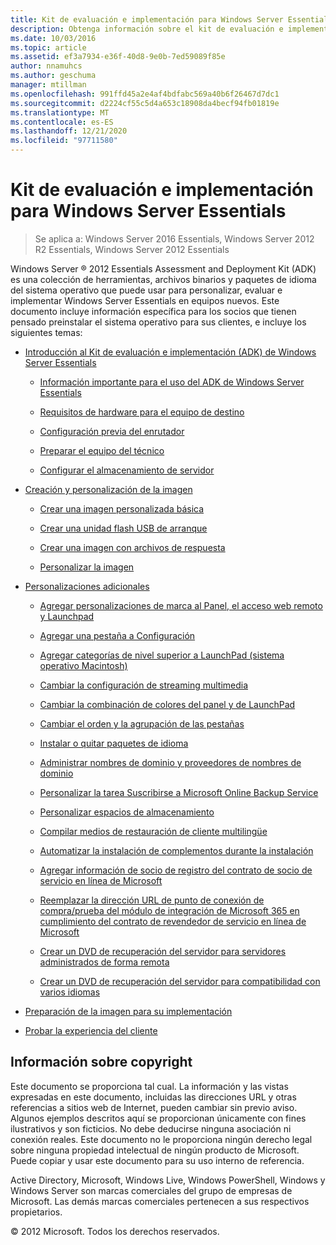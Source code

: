 ```yaml
---
title: Kit de evaluación e implementación para Windows Server Essentials
description: Obtenga información sobre el kit de evaluación e implementación de Windows Server Essentials, que es una colección de herramientas, archivos binarios y paquetes de idioma del sistema operativo.
ms.date: 10/03/2016
ms.topic: article
ms.assetid: ef3a7934-e36f-40d8-9e0b-7ed59089f85e
author: nnamuhcs
ms.author: geschuma
manager: mtillman
ms.openlocfilehash: 991ffd45a2e4af4bdfabc569a40b6f26467d7dc1
ms.sourcegitcommit: d2224cf55c5d4a653c18908da4becf94fb01819e
ms.translationtype: MT
ms.contentlocale: es-ES
ms.lasthandoff: 12/21/2020
ms.locfileid: "97711580"
---
```

# <a name="assessment-and-deployment-kit-for-windows-server-essentials"></a>Kit de evaluación e implementación para Windows Server Essentials

>Se aplica a: Windows Server 2016 Essentials, Windows Server 2012 R2 Essentials, Windows Server 2012 Essentials

Windows Server &reg; 2012 Essentials Assessment and Deployment Kit (ADK) es una colección de herramientas, archivos binarios y paquetes de idioma del sistema operativo que puede usar para personalizar, evaluar e implementar Windows Server Essentials en equipos nuevos. Este documento incluye información específica para los socios que tienen pensado preinstalar el sistema operativo para sus clientes, e incluye los siguientes temas:


-   [Introducción al Kit de evaluación e implementación (ADK) de Windows Server Essentials](Getting-Started-with-the-Windows-Server-Essentials-ADK.md)

    -   [Información importante para el uso del ADK de Windows Server Essentials](Important-Information-for-Using-the-Windows-Server-Essentials-ADK.md)

    -   [Requisitos de hardware para el equipo de destino](Hardware-Requirements-for-the-Target-Computer.md)

    -   [Configuración previa del enrutador](Preconfiguring-a-Router.md)

    -   [Preparar el equipo del técnico](Prepare-the-Technician-Computer.md)

    -   [Configurar el almacenamiento de servidor](Configure-Server-Storage.md)

-   [Creación y personalización de la imagen](Creating-and-Customizing-the-Image.md)

    -   [Crear una imagen personalizada básica](Create-a-Simple-Customized-Image.md)

    -   [Crear una unidad flash USB de arranque](Create-a-Bootable-USB-Flash-Drive.md)

    -   [Crear una imagen con archivos de respuesta](Create-an-Image-By-Using-Answer-Files.md)

    -   [Personalizar la imagen](Customize-the-Image.md)

-   [Personalizaciones adicionales](Additional-Customizations.md)

    -   [Agregar personalizaciones de marca al Panel, el acceso web remoto y Launchpad](Add-Branding-to-the-Dashboard--Remote-Web-Access--and-Launchpad.md)

    -   [Agregar una pestaña a Configuración](Add-a-Tab-to-Settings.md)

    -   [Agregar categorías de nivel superior a LaunchPad (sistema operativo Macintosh)](Add-Top-Level-Categories-to-the-Launchpad--Macintosh-Operating-System-.md)

    -   [Cambiar la configuración de streaming multimedia](Change-Media-Streaming-Settings.md)

    -   [Cambiar la combinación de colores del panel y de LaunchPad](Change-the-Color-Scheme-of-the-Dashboard-and-Launchpad.md)

    -   [Cambiar el orden y la agrupación de las pestañas](Change-the-Order-and-Grouping-of-Tabs.md)

    -   [Instalar o quitar paquetes de idioma](Install-or-Remove-Language-Packs.md)

    -   [Administrar nombres de dominio y proveedores de nombres de dominio](Manage-Domain-Names-and-Domain-Name-Providers.md)

    -   [Personalizar la tarea Suscribirse a Microsoft Online Backup Service](Customize-Sign-Up-for-Microsoft-Online-Backup-Service-task.md)

    -   [Personalizar espacios de almacenamiento](Customize-Storage-Spaces.md)

    -   [Compilar medios de restauración de cliente multilingüe](Build-Multi-Language-Client-Restore-Media.md)

    -   [Automatizar la instalación de complementos durante la instalación](Automate-Installation-of-Add-Ins-During-Setup.md)

    -   [Agregar información de socio de registro del contrato de socio de servicio en línea de Microsoft](Add-Microsoft-Online-Service-Partner-Agreement-Partner-of-Record-Information.md)

    -   [Reemplazar la dirección URL de punto de conexión de compra/prueba del módulo de integración de Microsoft 365 en cumplimiento del contrato de revendedor de servicio en línea de Microsoft](Replace-O365-Integration-Module-Buy-Try-Endpoint-URL-in-Support-of-Microsoft-Online-Service-Reseller-Agreement.md)

    -   [Crear un DVD de recuperación del servidor para servidores administrados de forma remota](Create-a-Server-Recovery-DVD-for-Remotely-Administered-Servers.md)

    -   [Crear un DVD de recuperación del servidor para compatibilidad con varios idiomas](Create-a-Server-Recovery-DVD-for-Multi-Language-Support.md)

-   [Preparación de la imagen para su implementación](Preparing-the-Image-for-Deployment.md)

-   [Probar la experiencia del cliente](Testing-the-Customer-Experience.md)


## <a name="copyright-information"></a>Información sobre copyright
 Este documento se proporciona tal cual. La información y las vistas expresadas en este documento, incluidas las direcciones URL y otras referencias a sitios web de Internet, pueden cambiar sin previo aviso. Algunos ejemplos descritos aquí se proporcionan únicamente con fines ilustrativos y son ficticios. No debe deducirse ninguna asociación ni conexión reales. Este documento no le proporciona ningún derecho legal sobre ninguna propiedad intelectual de ningún producto de Microsoft. Puede copiar y usar este documento para su uso interno de referencia.

 Active Directory, Microsoft, Windows Live, Windows PowerShell, Windows y Windows Server son marcas comerciales del grupo de empresas de Microsoft. Las demás marcas comerciales pertenecen a sus respectivos propietarios.

 &copy; 2012 Microsoft. Todos los derechos reservados.
